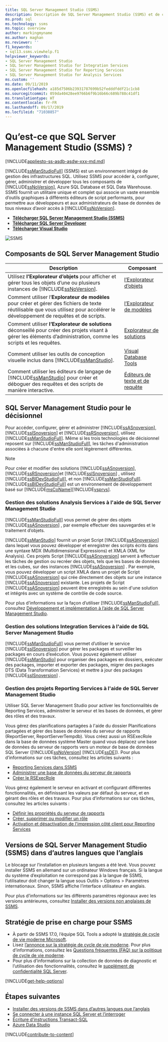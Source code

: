 ```yaml
---
title: SQL Server Management Studio (SSMS)
description: Description de SQL Server Management Studio (SSMS) et de ce qu’il peut faire.
ms.prod: sql
ms.technology: ssms
ms.topic: overview
author: markingmyname
ms.author: maghan
ms.reviewer: ''
f1_keywords:
- sql13.ssms.viewhelp.f1
helpviewer_keywords:
- SQL Server Management Studio
- SQL Server Management Studio for Integration Services
- SQL Server Management Studio for Reporting Services
- SQL Server Management Studio for Analysis Services
ms.custom: ''
ms.date: 09/11/2019
ms.openlocfilehash: a185d7506b23931787699b52fedddfddf21c1cb8
ms.sourcegitcommit: 059da40428ee9766b6f9b16b66c689b788c41df1
ms.translationtype: HT
ms.contentlocale: fr-FR
ms.lasthandoff: 09/17/2019
ms.locfileid: "71038857"
---
```

# <a name="what-is-sql-server-management-studio-ssms"></a>Qu’est-ce que SQL Server Management Studio (SSMS) ?

[!INCLUDE[appliesto-ss-asdb-asdw-xxx-md.md](../includes/appliesto-ss-asdb-asdw-xxx-md.md)]

[!INCLUDE[ssManStudioFull](../includes/ssmanstudiofull-md.md)] (SSMS) est un environnement intégré de gestion des infrastructures SQL. Utilisez SSMS pour accéder à, configurer, gérer, administrer et développer tous les composants de [!INCLUDE[ssNoVersion](../includes/ssnoversion-md.md)], Azure SQL Database et SQL Data Warehouse. SSMS fournit un utilitaire unique et complet qui associe un vaste ensemble d’outils graphiques à différents éditeurs de script performants, pour permettre aux développeurs et aux administrateurs de base de données de tous niveaux d’avoir accès à [!INCLUDE[ssNoVersion](../includes/ssnoversion-md.md)].

- [**Télécharger SQL Server Management Studio (SSMS)** ](download-sql-server-management-studio-ssms.md)
- [**Télécharger SQL Server Developer**](https://my.visualstudio.com/Downloads?q=SQL%20Server%20Developer)
- [**Télécharger Visual Studio**](https://www.visualstudio.com/downloads/)

![SSMS](media/sql-server-management-studio-ssms/ssms.png)

## <a name="sql-server-management-studio-components"></a>Composants de SQL Server Management Studio  
  
|Description|Composant|  
|---------------|---------|  
|Utilisez **l’Explorateur d’objets** pour afficher et gérer tous les objets d’une ou plusieurs instances de [!INCLUDE[ssNoVersion](../includes/ssnoversion-md.md)].|[l’Explorateur d’objets](../ssms/object/object-explorer.md)|  
|Comment utiliser l’**Explorateur de modèles** pour créer et gérer des fichiers de texte réutilisable que vous utilisez pour accélérer le développement de requêtes et de scripts.|[l’Explorateur de modèles](../ssms/template/template-explorer.md)|  
|Comment utiliser **l’Explorateur de solutions** déconseillé pour créer des projets visant à gérer les éléments d’administration, comme les scripts et les requêtes.|[Explorateur de solutions](../ssms/solution/solution-explorer.md)|  
|Comment utiliser les outils de conception visuelle inclus dans [!INCLUDE[ssManStudio](../includes/ssmanstudio-md.md)].|[Visual Database Tools](../ssms/visual-db-tools/visual-database-tools.md)|  
|Comment utiliser les éditeurs de langage de [!INCLUDE[ssManStudio](../includes/ssmanstudio-md.md)] pour créer et déboguer des requêtes et des scripts de manière interactive.|[Éditeurs de texte et de requête](scripting/query-and-text-editors-sql-server-management-studio.md)

## <a name="sql-server-management-studio-for-business-intelligence"></a>SQL Server Management Studio pour le décisionnel

Pour accéder, configurer, gérer et administrer [!INCLUDE[ssASnoversion](../includes/ssasnoversion_md.md)], [!INCLUDE[ssISnoversion](../includes/ssisnoversion-md.md)] et [!INCLUDE[ssRSnoversion](../includes/ssrsnoversion-md.md)], utilisez [!INCLUDE[ssManStudioFull](../includes/ssmanstudiofull-md.md)]. Même si les trois technologies de décisionnel reposent sur [!INCLUDE[ssManStudioFull](../includes/ssmanstudiofull-md.md)], les tâches d'administration associées à chacune d'entre elle sont légèrement différentes.

> [!NOTE]
> Pour créer et modifier des solutions [!INCLUDE[ssASnoversion](../includes/ssasnoversion_md.md)], [!INCLUDE[ssRSnoversion](../includes/ssrsnoversion-md.md)]et [!INCLUDE[ssISnoversion](../includes/ssisnoversion-md.md)] , utilisez [!INCLUDE[ssBIDevStudioFull](../includes/ssbidevstudiofull_md.md)], et non [!INCLUDE[ssManStudioFull](../includes/ssmanstudiofull-md.md)]. [!INCLUDE[ssBIDevStudioFull](../includes/ssbidevstudiofull_md.md)] est un environnement de développement basé sur [!INCLUDE[msCoName](../includes/msconame_md.md)][!INCLUDE[vsprvs](../includes/vsprvs-md.md)].

### <a name="managing-analysis-services-solutions-using-sql-server-management-studio"></a>Gestion des solutions Analysis Services à l'aide de SQL Server Management Studio

[!INCLUDE[ssManStudioFull](../includes/ssmanstudiofull-md.md)] vous permet de gérer des objets [!INCLUDE[ssASnoversion](../includes/ssasnoversion_md.md)] , par exemple effectuer des sauvegardes et le traitement d’objets.

[!INCLUDE[ssManStudio](../includes/ssmanstudio-md.md)] fournit un projet Script [!INCLUDE[ssASnoversion](../includes/ssasnoversion_md.md)] dans lequel vous pouvez développer et enregistrer des scripts écrits dans une syntaxe MDX (Multidimensional Expressions) et XMLA (XML for Analysis). Ces projets Script [!INCLUDE[ssASnoversion](../includes/ssasnoversion_md.md)] servent à effectuer les tâches de gestion ou recréer des objets, tels que les bases de données et les cubes, sur des instances [!INCLUDE[ssASnoversion](../includes/ssasnoversion_md.md)] . Par exemple, vous pouvez développer un script XMLA dans un projet de Script [!INCLUDE[ssASnoversion](../includes/ssasnoversion_md.md)] qui crée directement des objets sur une instance [!INCLUDE[ssASnoversion](../includes/ssasnoversion_md.md)] existante. Les projets de Script [!INCLUDE[ssASnoversion](../includes/ssasnoversion_md.md)] peuvent être enregistrés au sein d'une solution et intégrés avec un système de contrôle de code source.
  
Pour plus d’informations sur la façon d’utiliser [!INCLUDE[ssManStudioFull](../includes/ssmanstudiofull-md.md)], consultez [Développement et implémentation à l’aide de SQL Server Management Studio](https://docs.microsoft.com/analysis-services/instances/analysis-services-scripts-project-in-sql-server-management-studio).
  
### <a name="managing-integration-services-solutions-using-sql-server-management-studio"></a>Gestion des solutions Integration Services à l'aide de SQL Server Management Studio

[!INCLUDE[ssManStudioFull](../includes/ssmanstudiofull-md.md)] vous permet d’utiliser le service [!INCLUDE[ssISnoversion](../includes/ssisnoversion-md.md)] pour gérer les packages et surveiller les packages en cours d’exécution. Vous pouvez également utiliser [!INCLUDE[ssManStudio](../includes/ssmanstudio-md.md)] pour organiser des packages en dossiers, exécuter des packages, importer et exporter des packages, migrer des packages DTS (Data Transformation Services) et mettre à jour des packages [!INCLUDE[ssISnoversion](../includes/ssisnoversion-md.md)] .

### <a name="managing-reporting-services-projects-using-sql-server-management-studio"></a>Gestion des projets Reporting Services à l'aide de SQL Server Management Studio

Utiliser SQL Server Management Studio pour activer les fonctionnalités de Reporting Services, administrer le serveur et les bases de données, et gérer des rôles et des travaux.

Vous gérez des planifications partagées à l'aide du dossier Planifications partagées et gérer des bases de données du serveur de rapports (ReportServer, ReportServerTempdb). Vous créez aussi un RSExecRole dans la base de données système Master quand vous déplacez une base de données du serveur de rapports vers un moteur de base de données SQL Server ([!INCLUDE[ssNoVersion](../includes/ssnoversion-md.md)] [!INCLUDE[ssDE](../includes/ssde_md.md)]). Pour plus d’informations sur ces tâches, consultez les articles suivants :  

- [Reporting Services dans SSMS](../reporting-services/tools/reporting-services-in-sql-server-management-studio-ssrs.md)
- [Administrer une base de données du serveur de rapports](../reporting-services/report-server/administer-a-report-server-database-ssrs-native-mode.md)
- [Créer le RSExecRole](../reporting-services/security/create-the-rsexecrole.md)

Vous gérez également le serveur en activant et configurant différentes fonctionnalités, en définissant les valeurs par défaut du serveur, et en gérant des rôles et des travaux. Pour plus d’informations sur ces tâches, consultez les articles suivants :

- [Définir les propriétés du serveur de rapports](../reporting-services/tools/set-report-server-properties-management-studio.md)
- [Créer, supprimer ou modifier un rôle](../reporting-services/security/role-definitions-create-delete-or-modify.md)
- [Activation et désactivation de l'impression côté client pour Reporting Services](../reporting-services/report-server/enable-and-disable-client-side-printing-for-reporting-services.md)

## <a name="non-english-language-versions-of-sql-server-management-studio-ssms"></a>Versions de SQL Server Management Studio (SSMS) dans d’autres langues que l’anglais

Le blocage sur l’installation en plusieurs langues a été levé. Vous pouvez installer SSMS en allemand sur un ordinateur Windows français. Si la langue du système d’exploitation ne correspond pas à la langue de SSMS, l’utilisateur doit changer la langue sous Outils > Options > Paramètres internationaux. Sinon, SSMS affiche l’interface utilisateur en anglais.

Pour plus d’informations sur les différents paramètres régionaux avec les versions antérieures, consultez [Installer des versions non anglaises de SSMS](install-other-languages.md).

## <a name="support-policy-for-ssms"></a>Stratégie de prise en charge pour SSMS

- À partir de SSMS 17.0, l’équipe SQL Tools a adopté la [stratégie de cycle de vie moderne Microsoft](https://support.microsoft.com/help/30881/modern-lifecycle-policy).
- Lisez [l’annonce sur la stratégie de cycle de vie moderne](https://support.microsoft.com/help/447912/announcing-microsoft-modern-lifecycle-policy). Pour plus d’informations, consultez les [Questions fréquentes (FAQ) sur la politique de cycle de vie moderne](https://support.microsoft.com/help/30882/modern-lifecycle-policy-faq).
- Pour plus d’informations sur la collection de données de diagnostic et l’utilisation des fonctionnalités, consultez le [supplément de confidentialité SQL Server](https://docs.microsoft.com/sql/sql-server/sql-server-privacy).

[!INCLUDE[get-help-options](../includes/paragraph-content/get-help-options.md)]

## <a name="next-steps"></a>Étapes suivantes

- [Installer des versions de SSMS dans d’autres langues que l’anglais](install-other-languages.md)
- [Se connecter à une instance SQL Server et l’interroger](tutorials/connect-query-sql-server.md)
- [Écriture d’instructions Transact-SQL](https://msdn.microsoft.com/2addc9be-67d0-423d-a457-192fe9d7d058)
- [Azure Data Studio](../azure-data-studio/what-is.md)

[!INCLUDE[contribute-to-content](../includes/paragraph-content/contribute-to-content.md)]
